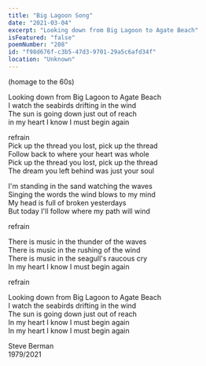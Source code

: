 ```yaml
---
title: "Big Lagoon Song"
date: "2021-03-04"
excerpt: "Looking down from Big Lagoon to Agate Beach"
isFeatured: "false"
poemNumber: "208"
id: "f98d676f-c3b5-47d3-9701-29a5c6afd34f"
location: "Unknown"
---
```


(homage to the 60s)

Looking down from Big Lagoon to Agate Beach  
I watch the seabirds drifting in the wind  
The sun is going down just out of reach  
in my heart I know I must begin again

refrain  
Pick up the thread you lost, pick up the thread  
Follow back to where your heart was whole  
Pick up the thread you lost, pick up the thread  
The dream you left behind was just your soul

I'm standing in the sand watching the waves  
Singing the words the wind blows to my mind  
My head is full of broken yesterdays  
But today I'll follow where my path will wind

refrain

There is music in the thunder of the waves  
There is music in the rushing of the wind  
There is music in the seagull's raucous cry  
In my heart I know I must begin again

refrain

Looking down from Big Lagoon to Agate Beach  
I watch the seabirds drifting in the wind  
The sun is going down just out of reach  
In my heart I know I must begin again  
In my heart I know I must begin again

Steve Berman  
1979/2021
